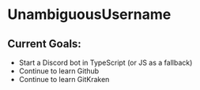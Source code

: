 # UnambiguousUsername

## Current Goals:
- Start a Discord bot in TypeScript (or JS as a fallback)
- Continue to learn Github
- Continue to learn GitKraken